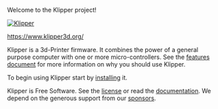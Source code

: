 Welcome to the Klipper project!

[![Klipper](docs/img/klipper-logo-small.png)](https://www.klipper3d.org/)
  
https://www.klipper3d.org/

Klipper is a 3d-Printer firmware. It combines the power of a general
purpose computer with one or more micro-controllers. See the
[features document](https://www.klipper3d.org/Features.html) for more
information on why you should use Klipper.

To begin using Klipper start by
[installing](https://www.klipper3d.org/Installation.html) it.

Klipper is Free Software. See the [license](COPYING) or read the
[documentation](https://www.klipper3d.org/Overview.html). We depend on
the generous support from our
[sponsors](https://www.klipper3d.org/Sponsors.html).
